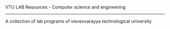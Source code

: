 VTU LAB Resources - Computer science and engineering
____________________________________________________________________________________________________

A collection of lab programs of visvesvarayya technological university
